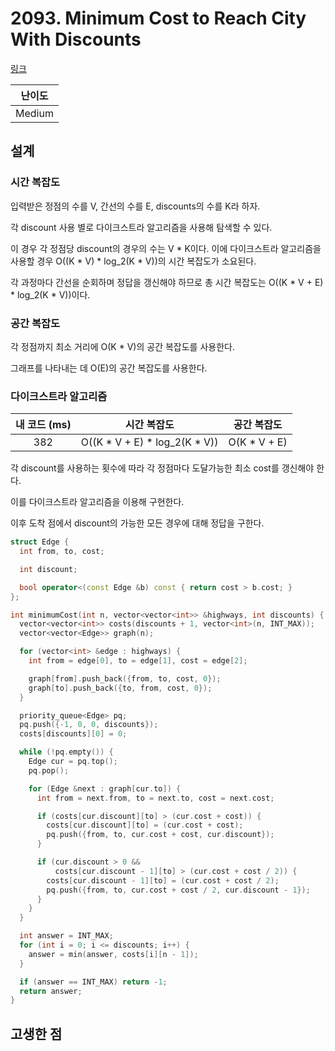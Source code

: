 # 2093. Minimum Cost to Reach City With Discounts

[링크](https://leetcode.com/problems/minimum-cost-to-reach-city-with-discounts/description/)

| 난이도 |
| :----: |
| Medium |

## 설계

### 시간 복잡도

입력받은 정점의 수를 V, 간선의 수를 E, discounts의 수를 K라 하자.

각 discount 사용 별로 다이크스트라 알고리즘을 사용해 탐색할 수 있다.

이 경우 각 정점당 discount의 경우의 수는 V \* K이다. 이에 다이크스트라 알고리즘을 사용할 경우 O((K \* V) \* log_2(K \* V))의 시간 복잡도가 소요된다.

각 과정마다 간선을 순회하며 정답을 갱신해야 하므로 총 시간 복잡도는 O((K \* V + E) * log_2(K \* V))이다.

### 공간 복잡도

각 정점까지 최소 거리에 O(K \* V)의 공간 복잡도를 사용한다.

그래프를 나타내는 데 O(E)의 공간 복잡도를 사용한다.

### 다이크스트라 알고리즘

| 내 코드 (ms) |           시간 복잡도           |  공간 복잡도  |
| :----------: | :-----------------------------: | :-----------: |
|     382      | O((K \* V + E) * log_2(K \* V)) | O(K \* V + E) |

각 discount를 사용하는 횟수에 따라 각 정점마다 도달가능한 최소 cost를 갱신해야 한다.

이를 다이크스트라 알고리즘을 이용해 구현한다.

이후 도착 점에서 discount의 가능한 모든 경우에 대해 정답을 구한다.

```cpp
struct Edge {
  int from, to, cost;

  int discount;

  bool operator<(const Edge &b) const { return cost > b.cost; }
};

int minimumCost(int n, vector<vector<int>> &highways, int discounts) {
  vector<vector<int>> costs(discounts + 1, vector<int>(n, INT_MAX));
  vector<vector<Edge>> graph(n);

  for (vector<int> &edge : highways) {
    int from = edge[0], to = edge[1], cost = edge[2];

    graph[from].push_back({from, to, cost, 0});
    graph[to].push_back({to, from, cost, 0});
  }

  priority_queue<Edge> pq;
  pq.push({-1, 0, 0, discounts});
  costs[discounts][0] = 0;

  while (!pq.empty()) {
    Edge cur = pq.top();
    pq.pop();

    for (Edge &next : graph[cur.to]) {
      int from = next.from, to = next.to, cost = next.cost;

      if (costs[cur.discount][to] > (cur.cost + cost)) {
        costs[cur.discount][to] = (cur.cost + cost);
        pq.push({from, to, cur.cost + cost, cur.discount});
      }

      if (cur.discount > 0 &&
          costs[cur.discount - 1][to] > (cur.cost + cost / 2)) {
        costs[cur.discount - 1][to] = (cur.cost + cost / 2);
        pq.push({from, to, cur.cost + cost / 2, cur.discount - 1});
      }
    }
  }

  int answer = INT_MAX;
  for (int i = 0; i <= discounts; i++) {
    answer = min(answer, costs[i][n - 1]);
  }

  if (answer == INT_MAX) return -1;
  return answer;
}
```

## 고생한 점
